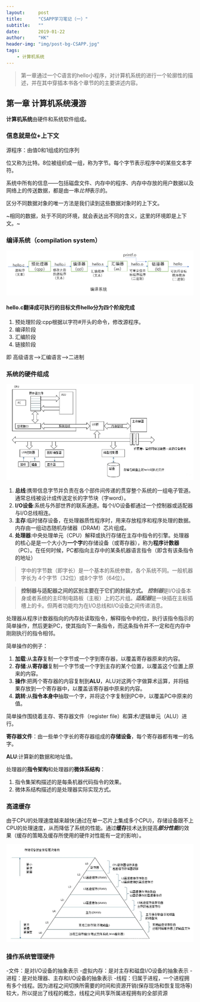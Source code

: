 ```yaml
---
layout:     post
title:      "CSAPP学习笔记（一）"
subtitle:   ""
date:       2019-01-22
author:     "HK"
header-img: "img/post-bg-CSAPP.jpg"
tags:
    - 计算机系统
---
```


>第一章通过一个C语言的hello小程序，对计算机系统的进行一个轮廓性的描述，并在其中穿插本书各个章节的的主要讲述内容。

## 第一章 计算机系统漫游

**计算机系统**由硬件和系统软件组成。

### 信息就是位+上下文

源程序：由值0和1组成的位序列

位又称为比特。8位被组织成一组，称为字节。每个字节表示程序中的某些文本字符。

系统中所有的信息——包括磁盘文件、内存中的程序、内存中存放的用户数据以及网络上的传送数据，都是由一串*比特*表示的。

区分不同数据对象的唯一方法是我们读到这些数据对象时的上下文。

~相同的数据，处于不同的环境，就会表达出不同的含义，这里的环境即是上下文。~

### 编译系统（compilation system）

![img](https://github.com/Hkaren78/Hkaren78.github.io/raw/master/img/in-post/CSAPP1/cs.png)

#### hello.c翻译成可执行的目标文件hello分为四个阶段完成

1. 预处理阶段:cpp根据以字符#开头的命令，修改源程序。
2. 编译阶段
3. 汇编阶段
4. 链接阶段

即 高级语言—>汇编语言—>二进制

### 系统的硬件组成

![img](https://github.com/Hkaren78/Hkaren78.github.io/raw/master/img/in-post/CSAPP1/post-bg-system.jpg)

1. **总线**:携带信息字节并负责在各个部件间传递的贯穿整个系统的一组电子管道。通常总线被设计成传送定长的字节块（字word）。
2. **I/O设备**:系统与外部世界的联系通道。每个I/O设备都通过一个控制器或适配器与I/O总线相连。
3. **主存**:临时储存设备，在处理器质性程序时，用来存放程序和程序处理的数据。内存由一组动态随机存储器（DRAM）芯片组成。
4. **处理器**:中央处理单元（CPU）解释或执行存储在主存中指令的引擎。处理器的核心是是一个大小为**一个字**的存储设备（或寄存器），称为**程序计数器**（PC）。在任何时候，PC都指向主存中的某条机器语言指令（即含有该条指令的地址）

>字中的字节数（即字长）是一个基本的系统参数，各个系统不同。一般机器字长为 4个字节（32位）或8个字节（64位）。

>**控制器与适配器之间的区别主要在于它们的封装方式。** ***控制器***是I/O设备本身或者系统的主印制电路板（主板）上的芯片组。***适配器***是一块插在主板插槽上的卡。但两者功能均为在I/O总线和I/O设备之间传递消息。

处理器从程序计数器指向的内存处读取指令，解释指令中的位，执行该指令指示的简单操作，然后更新PC，使其指向下一条指令，而这条指令并不一定和在内存中刚刚执行的指令相邻。

简单操作的例子：
1. **加载**:从**主存**复制一个字节或一个字到寄存器，以覆盖寄存器原来的内容。
2. **存储**:从**寄存器**复制一个字节或一个字到主存的某个位置，以覆盖这个位置上原来的内容。
3. **操作**:把两个寄存器的内容复制到**ALU**，ALU对这两个字做算术运算，并将结果存放到一个寄存器中，以覆盖该寄存器中原来的内容。
4. **跳转**:从**指令本身中**抽取一个字，并将这个字复制到PC中，以覆盖PC中原来的值。

简单操作围绕着主存、寄存器文件（register file）和算术/逻辑单元（ALU）进行。

**寄存器文件**：由一些单个字长的寄存器组成的**存储设备**，每个寄存器都有唯一的名字。

**ALU**:计算新的数据和地址值。

处理器的**指令架构**和处理器的**微体系结构**：
1. 指令集架构描述的是每条机器代码指令的效果。
2. 微体系结构描述的是处理器实际实现方式。

### 高速缓存

由于CPU的处理速度越来越快(通过在单一芯片上集成多个CPU)，存储设备跟不上CPU的处理速度，从而降低了系统的性能。通过**缓存**技术达到提高***部分性能***的效果（缓存的策略及缓存所使用的硬件对性能有一定的影响）。

![img](https://github.com/Hkaren78/Hkaren78.github.io/raw/master/img/in-post/CSAPP1/post-bg-gshc.jpg)

### 操作系统管理硬件

-文件：是对I/O设备的抽象表示
-虚拟内存：是对主存和磁盘I/O设备的抽象表示
-进程：是对处理器、主存和I/O设备的抽象表示
-线程：归属于进程，一个进程拥有多个线程。因为进程之间切换所需要的时间和资源开销(保存现场和恢复现场等)较大，所以提出了线程的概念，线程之间共享所属进程拥有的全部资源
